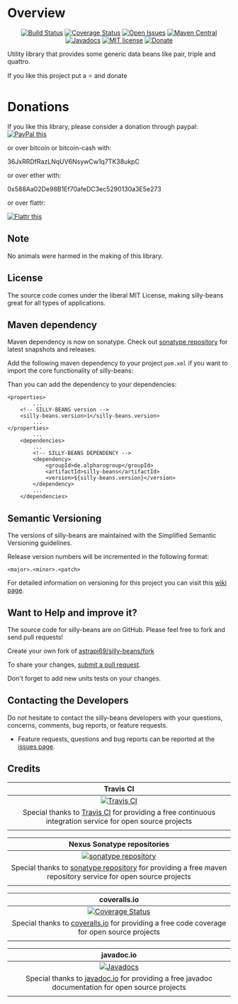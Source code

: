 # Overview

<div align="center">

[![Build Status](https://travis-ci.org/astrapi69/silly-beans.svg?branch=develop)](https://travis-ci.org/astrapi69/silly-beans) 
[![Coverage Status](https://coveralls.io/repos/github/astrapi69/silly-beans/badge.svg?branch=develop)](https://coveralls.io/github/astrapi69/silly-beans?branch=develop) 
[![Open Issues](https://img.shields.io/github/issues/astrapi69/silly-beans.svg?style=flat)](https://github.com/astrapi69/silly-beans/issues) 
[![Maven Central](https://maven-badges.herokuapp.com/maven-central/de.alpharogroup/silly-beans/badge.svg)](https://maven-badges.herokuapp.com/maven-central/de.alpharogroup/silly-beans)
[![Javadocs](http://www.javadoc.io/badge/de.alpharogroup/silly-beans.svg)](http://www.javadoc.io/doc/de.alpharogroup/silly-beans)
[![MIT license](http://img.shields.io/badge/license-MIT-brightgreen.svg?style=flat)](http://opensource.org/licenses/MIT)
[![Donate](https://img.shields.io/badge/donate-❤-ff2244.svg)](https://www.paypal.com/cgi-bin/webscr?cmd=_s-xclick&hosted_button_id=GVBTWLRAZ7HB8)

</div>

Utility library that provides some generic data beans like pair, triple and quattro.

If you like this project put a ⭐ and donate

# Donations

If you like this library, please consider a donation through paypal: <a href="https://www.paypal.com/cgi-bin/webscr?cmd=_s-xclick&hosted_button_id=MJ7V43GU2H386" target="_blank">
<img src="https://www.paypalobjects.com/en_US/GB/i/btn/btn_donateCC_LG.gif" alt="PayPal this" title="PayPal – The safer, easier way to pay online!" border="0" />
</a>

or over bitcoin or bitcoin-cash with:

36JxRRDfRazLNqUV6NsywCw1q7TK38ukpC

or over ether with:

0x588Aa02De98B1Ef70afeDC3ec5290130a3E5e273

or over flattr:
  
<a href="http://flattr.com/thing/4067696/astrapi69silly-beans-on-GitHub" target="_blank">
<img src="http://api.flattr.com/button/flattr-badge-large.png" alt="Flattr this" title="Flattr this" border="0" />
</a>

## Note

No animals were harmed in the making of this library.

## License

The source code comes under the liberal MIT License, making silly-beans great for all types of applications.

## Maven dependency

Maven dependency is now on sonatype.
Check out [sonatype repository](https://oss.sonatype.org/index.html#nexus-search;gav~de.alpharogroup~silly-beans~~~) for latest snapshots and releases.

Add the following maven dependency to your project `pom.xml` if you want to import the core functionality of silly-beans:

Than you can add the dependency to your dependencies:

	<properties>
			...
		<!-- SILLY-BEANS version -->
		<silly-beans.version>1</silly-beans.version>
			...
	</properties>
			...
		<dependencies>
			...
			<!-- SILLY-BEANS DEPENDENCY -->
			<dependency>
				<groupId>de.alpharogroup</groupId>
				<artifactId>silly-beans</artifactId>
				<version>${silly-beans.version}</version>
			</dependency>
			...
		</dependencies>

## Semantic Versioning

The versions of silly-beans are maintained with the Simplified Semantic Versioning guidelines.

Release version numbers will be incremented in the following format:

`<major>.<minor>.<patch>`

For detailed information on versioning for this project you can visit this [wiki page](https://github.com/lightblueseas/mvn-parent-projects/wiki/Simplified-Semantic-Versioning).

## Want to Help and improve it? ###

The source code for silly-beans are on GitHub. Please feel free to fork and send pull requests!

Create your own fork of [astrapi69/silly-beans/fork](https://github.com/astrapi69/silly-beans/fork)

To share your changes, [submit a pull request](https://github.com/astrapi69/silly-beans/pull/new/develop).

Don't forget to add new units tests on your changes.

## Contacting the Developers

Do not hesitate to contact the silly-beans developers with your questions, concerns, comments, bug reports, or feature requests.
- Feature requests, questions and bug reports can be reported at the [issues page](https://github.com/astrapi69/silly-beans/issues).

## Credits

|**Travis CI**|
|     :---:      |
|[![Travis CI](https://travis-ci.com/images/logos/TravisCI-Full-Color.png)](https://coveralls.io/github/astrapi69/silly-beans?branch=develop)|
|Special thanks to [Travis CI](https://travis-ci.org) for providing a free continuous integration service for open source projects|
|     <img width=1000/>     |

|**Nexus Sonatype repositories**|
|     :---:      |
|[![sonatype repository](https://img.shields.io/nexus/r/https/oss.sonatype.org/de.alpharogroup/silly-beans.svg?style=for-the-badge)](https://oss.sonatype.org/index.html#nexus-search;gav~de.alpharogroup~silly-beans~~~)|
|Special thanks to [sonatype repository](https://www.sonatype.com) for providing a free maven repository service for open source projects|
|     <img width=1000/>     |

|**coveralls.io**|
|     :---:      |
|[![Coverage Status](https://coveralls.io/repos/github/astrapi69/silly-beans/badge.svg?branch=develop)](https://coveralls.io/github/astrapi69/silly-beans?branch=develop)|
|Special thanks to [coveralls.io](https://coveralls.io) for providing a free code coverage for open source projects|
|     <img width=1000/>     |

|**javadoc.io**|
|     :---:      |
|[![Javadocs](http://www.javadoc.io/badge/de.alpharogroup/silly-beans.svg)](http://www.javadoc.io/doc/de.alpharogroup/silly-beans)|
|Special thanks to [javadoc.io](http://www.javadoc.io) for providing a free javadoc documentation for open source projects|
|     <img width=1000/>     |
